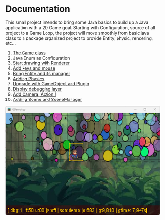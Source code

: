 # Documentation

This small project intends to bring some Java basics to build up a Java application with a 2D Game goal.
Starting with Configuration, source of all project to a Game Loop, the project will move smoothly from basic java class
to a package organized project to provide Entity, physic, rendering, etc...

1. [The Game class](chapter-01-the_game_class.md)
2. [Java Enum as Configuration](chapter-02-java_enum_as_configuration.md)
3. [Start drawing with Renderer](chapter-03-start_drawing_with_renderer.md)
4. [Add keys and mouse](chapter-04-add_keys_and_mouse.md)
5. [Bring Entity and its manager](chapter-05-bring_entity_and_its_manager.md)
6. [Adding Physics](chapter-06-add_physic.md)
7. [Upgrade with GameObject and Plugin](chapter-07-upgrade_with_gameobject_and_plugin.md)
8. [Display debugging layer](chapter-08-display_debugging_layer.md)
9. [Add Camera, Action !](chapter-09-add_camera_action.md)
10. [Adding Scene and SceneManager](chapter-10-adding_scene_and_scenemanager.md)

![The latest chapter's screenshot: Renderer plugin and GridObject](illustrations/figure-adding_scene_and_manager.png "The latest chapter's screenshot:  Adding Scene and SceneManager")
